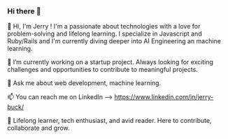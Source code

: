 ### Hi there 👋

👋 Hi, I'm Jerry ! I'm a passionate about technologies with a love for problem-solving and lifelong learning. I specialize in Javascript and Ruby/Rails and I'm currently diving deeper into AI Engineering an machine learning.

🔭 I’m currently working on a startup project. Always looking for exciting challenges and opportunities to contribute to meaningful projects.

💬 Ask me about web development, machine learning.

📫 You can reach me on LinkedIn --> https://www.linkedin.com/in/jerry-buck/

🌱 Lifelong learner, tech enthusiast, and avid reader. Here to contribute, collaborate and grow.
